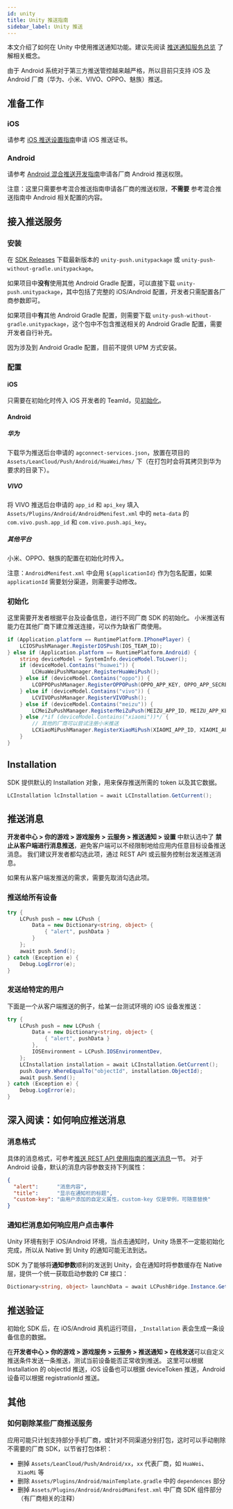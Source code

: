 ```yaml
---
id: unity
title: Unity 推送指南
sidebar_label: Unity 推送
---
```



本文介绍了如何在 Unity 中使用推送通知功能。建议先阅读 [推送通知服务总览](/sdk/push/guide/overview/) 了解相关概念。

由于 Android 系统对于第三方推送管控越来越严格，所以目前只支持 iOS 及 Android 厂商（华为、小米、VIVO、OPPO、魅族）推送。

## 准备工作

### iOS

请参考 [iOS 推送设置指南](/sdk/push/guide/ios-cert/)申请 iOS 推送证书。

### Android

请参考 [Android 混合推送开发指南](/sdk/push/guide/android-mixpush/)申请各厂商 Android 推送权限。

注意：这里只需要参考混合推送指南申请各厂商的推送权限，**不需要** 参考混合推送指南中 Android 相关配置的内容。

## 接入推送服务

### 安装

在 [SDK Releases](https://github.com/leancloud/csharp-sdk/releases) 下载最新版本的 `unity-push.unitypackage` 或 `unity-push-without-gradle.unitypackage`。

如果项目中**没有**使用其他 Android Gradle 配置，可以直接下载 `unity-push.unitypackage`，其中包括了完整的 iOS/Android 配置，开发者只需配置各厂商参数即可。

如果项目中**有**其他 Android Gradle 配置，则需要下载 `unity-push-without-gradle.unitypackage`，这个包中不包含推送相关的 Android Gradle 配置，需要开发者自行补充。

因为涉及到 Android Gradle 配置，目前不提供 UPM 方式安装。

### 配置

#### iOS

只需要在初始化时传入 iOS 开发者的 TeamId，见[初始化](#初始化)。

#### Android

##### 华为

下载华为推送后台申请的 `agconnect-services.json`，放置在项目的 `Assets/LeanCloud/Push/Android/HuaWei/hms/` 下（在打包时会将其拷贝到华为要求的目录下）。

##### VIVO

将 VIVO 推送后台申请的 `app_id` 和 `api_key` 填入 `Assets/Plugins/Android/AndroidMenifest.xml` 中的 `meta-data` 的 `com.vivo.push.app_id` 和 `com.vivo.push.api_key`。

##### 其他平台

小米、OPPO、魅族的配置在初始化时传入。

注意：`AndroidMenifest.xml` 中会用 `${applicationId}` 作为包名配置，如果 `applicationId` 需要划分渠道，则需要手动修改。

### 初始化

这里需要开发者根据平台及设备信息，进行不同厂商 SDK 的初始化。
小米推送有能力在其他厂商下建立推送连接，可以作为缺省厂商使用。

```cs
if (Application.platform == RuntimePlatform.IPhonePlayer) {
    LCIOSPushManager.RegisterIOSPush(IOS_TEAM_ID);
} else if (Application.platform == RuntimePlatform.Android) {
    string deviceModel = SystemInfo.deviceModel.ToLower();
    if (deviceModel.Contains("huawei")) {
        LCHuaWeiPushManager.RegisterHuaWeiPush();
    } else if (deviceModel.Contains("oppo")) {
        LCOPPOPushManager.RegisterOPPOPush(OPPO_APP_KEY, OPPO_APP_SECRET);
    } else if (deviceModel.Contains("vivo")) {
        LCVIVOPushManager.RegisterVIVOPush();
    } else if (deviceModel.Contains("meizu")) {
        LCMeiZuPushManager.RegisterMeiZuPush(MEIZU_APP_ID, MEIZU_APP_KEY);
    } else /*if (deviceModel.Contains("xiaomi"))*/ {
        // 其他的厂商可以尝试注册小米推送
        LCXiaoMiPushManager.RegisterXiaoMiPush(XIAOMI_APP_ID, XIAOMI_APP_KEY);
    }
}
```

## Installation

SDK 提供默认的 Installation 对象，用来保存推送所需的 token 以及其它数据。

```cs
LCInstallation lcInstallation = await LCInstallation.GetCurrent();
```

## 推送消息

**开发者中心 > 你的游戏 > 游戏服务 > 云服务 > 推送通知 > 设置** 中默认选中了 **禁止从客户端进行消息推送**，避免客户端可以不经限制地给应用内任意目标设备推送消息。
我们建议开发者都勾选此项，通过 REST API 或云服务控制台发送推送消息。

如果有从客户端发推送的需求，需要先取消勾选此项。

### 推送给所有设备

```csharp
try {
    LCPush push = new LCPush {
        Data = new Dictionary<string, object> {
            { "alert", pushData }
        }
    };
    await push.Send();
} catch (Exception e) {
    Debug.LogError(e);
}
```

### 发送给特定的用户

下面是一个从客户端推送的例子，给某一台测试环境的 iOS 设备发推送：

```cs
try {
    LCPush push = new LCPush {
        Data = new Dictionary<string, object> {
            { "alert", pushData }
        },
        IOSEnvironment = LCPush.IOSEnvironmentDev,
    };
    LCInstallation installation = await LCInstallation.GetCurrent();
    push.Query.WhereEqualTo("objectId", installation.ObjectId);
    await push.Send();
} catch (Exception e) {
    Debug.LogError(e);
}
```

## 深入阅读：如何响应推送消息

### 消息格式

具体的消息格式，可参考[推送 REST API 使用指南的推送消息](/sdk/push/guide/rest#推送消息)一节。 对于 Android 设备，默认的消息内容参数支持下列属性：

```json
{
  "alert":      "消息内容",
  "title":      "显示在通知栏的标题",
  "custom-key": "由用户添加的自定义属性，custom-key 仅是举例，可随意替换"
}
```

### 通知栏消息如何响应用户点击事件

Unity 环境有别于 iOS/Android 环境，当点击通知时，Unity 场景不一定能初始化完成，所以从 Native 到 Unity 的通知可能无法到达。

SDK 为了能够将**通知参数**顺利的发送到 Unity，会在通知时将参数缓存在 Native 层，提供一个统一获取启动参数的 C# 接口：

```cs
Dictionary<string, object> launchData = await LCPushBridge.Instance.GetLaunchData();
```

## 推送验证

初始化 SDK 后，在 iOS/Android 真机运行项目，`_Installation` 表会生成一条设备信息的数据。

在**开发者中心 > 你的游戏 > 游戏服务 > 云服务 > 推送通知 > 在线发送**可以自定义推送条件发送一条推送，测试当前设备能否正常收到推送。
这里可以根据 Installation 的 objectId 推送，iOS 设备也可以根据 deviceToken 推送，Android 设备可以根据 registrationId 推送。

## 其他

### 如何剔除某些厂商推送服务

应用可能只计划支持部分手机厂商，或针对不同渠道分别打包，这时可以手动剔除不需要的厂商 SDK，以节省打包体积：

- 删掉 `Assets/LeanCloud/Push/Android/xx`，`xx` 代表厂商，如 `HuaWei`、`XiaoMi` 等
- 删除 `Assets/Plugins/Android/mainTemplate.gradle` 中的 `dependences` 部分
- 删掉 `Assets/Plugins/Android/AndroidManifest.xml` 中厂商 SDK 组件部分（有厂商相关的注释）

